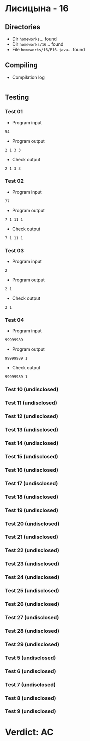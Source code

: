 # Лисицына - 16
## Directories
- Dir `homeworks`... found
- Dir `homeworks/16`... found
- File `homeworks/16/P16.java`... found
## Compiling
- Compilation log
```

```
## Testing
### Test 01
- Program input
```
54

```
- Program output
```
2 1 3 3 
```
- Check output
```
2 1 3 3

```
### Test 02
- Program input
```
77

```
- Program output
```
7 1 11 1 
```
- Check output
```
7 1 11 1

```
### Test 03
- Program input
```
2

```
- Program output
```
2 1

```
- Check output
```
2 1

```
### Test 04
- Program input
```
99999989

```
- Program output
```
99999989 1

```
- Check output
```
99999989 1

```
### Test 10 (undisclosed)
### Test 11 (undisclosed)
### Test 12 (undisclosed)
### Test 13 (undisclosed)
### Test 14 (undisclosed)
### Test 15 (undisclosed)
### Test 16 (undisclosed)
### Test 17 (undisclosed)
### Test 18 (undisclosed)
### Test 19 (undisclosed)
### Test 20 (undisclosed)
### Test 21 (undisclosed)
### Test 22 (undisclosed)
### Test 23 (undisclosed)
### Test 24 (undisclosed)
### Test 25 (undisclosed)
### Test 26 (undisclosed)
### Test 27 (undisclosed)
### Test 28 (undisclosed)
### Test 29 (undisclosed)
### Test 5 (undisclosed)
### Test 6 (undisclosed)
### Test 7 (undisclosed)
### Test 8 (undisclosed)
### Test 9 (undisclosed)
# Verdict: AC
